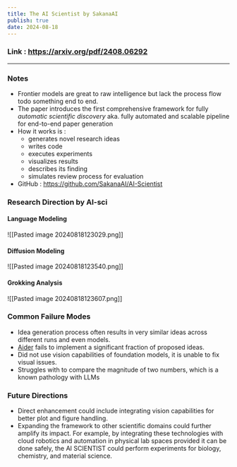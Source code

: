 ```yaml
---
title: The AI Scientist by SakanaAI
publish: true
date: 2024-08-18
---
```


### Link : https://arxiv.org/pdf/2408.06292

---

### Notes

- Frontier models are great to raw intelligence but lack the process flow todo something end to end.
- The paper introduces the first comprehensive framework for fully _automatic scientific discovery_ aka. fully automated and scalable pipeline for end-to-end paper generation
- How it works is :
  - generates novel research ideas
  - writes code
  - executes experiments
  - visualizes results
  - describes its finding
  - simulates review process for evaluation
- GitHub : https://github.com/SakanaAI/AI-Scientist

### Research Direction by AI-sci

#### Language Modeling

![[Pasted image 20240818123029.png]]

#### Diffusion Modeling

![[Pasted image 20240818123540.png]]

#### Grokking Analysis

![[Pasted image 20240818123607.png]]

### Common Failure Modes

- Idea generation process often results in very similar ideas across different runs and even models.
- [Aider](https://github.com/paul-gauthier/aider) fails to implement a significant fraction of proposed ideas.
- Did not use vision capabilities of foundation models, it is unable to fix visual issues.
- Struggles with to compare the magnitude of two numbers, which is a known pathology with LLMs

### Future Directions

- Direct enhancement could include integrating vision capabilities for better plot and figure handling.
- Expanding the framework to other scientific domains could further amplify its impact. For example, by integrating these technologies with cloud robotics and automation in physical lab spaces provided it can be done safely, the AI SCIENTIST could perform experiments for biology, chemistry, and material science.
